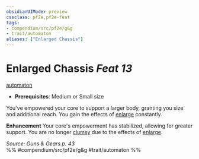 ```yaml
---
obsidianUIMode: preview
cssclass: pf2e,pf2e-feat
tags:
- compendium/src/pf2e/g&g
- trait/automaton
aliases: ["Enlarged Chassis"]
---
```

# Enlarged Chassis  *Feat 13*  
[automaton](../../rules/traits/automaton-g-g.md)  

- **Prerequisites**: Medium or Small size

You've empowered your core to support a larger body, granting you size and additional reach. You gain the effects of [enlarge](../spells/enlarge.md) constantly.

**Enhancement** Your core's empowerment has stabilized, allowing for greater support. You are no longer [clumsy](../../rules/conditions.md#Clumsy) due to the effects of [enlarge](../spells/enlarge.md).

*Source: Guns & Gears p. 43*  
%% #compendium/src/pf2e/g&g #trait/automaton %%